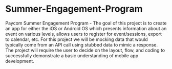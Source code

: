 # Summer-Engagement-Program
Paycom Summer Engagement Program - The goal of this project is to create an app for either the iOS or Android OS which presents information about an event on various levels, allows users to register for event/sessions, export to calendar, etc. For this project we will be mocking data that would typically come from an API call using stubbed data to mimic a response. The project will require the user to decide on the layout, flow, and coding to successfully demonstrate a basic understanding of mobile app development. 
